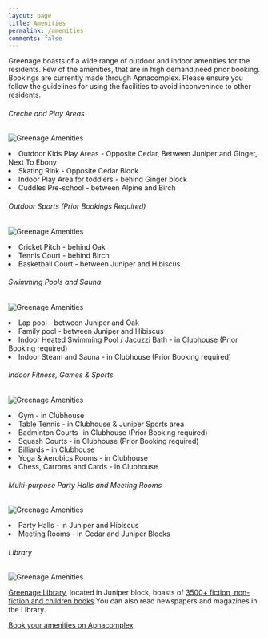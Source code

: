 ```yaml
---
layout: page
title: Amenities
permalink: /amenities
comments: false
---
```

<div class="row justify-content-between">
<div class="col-md-8 pr-5">

<p>Greenage boasts of a wide range of outdoor and indoor amenities for the residents. Few of the amenities, that are in high demand,need prior booking. Bookings are currently made through Apnacomplex. Please ensure you follow the guidelines for using the facilities to avoid inconvenince to other residents.</p>

<h6> Creche and Play Areas</h6>
<p class="mb-5"><img class="shadow-lg" src="{{site.baseurl}}/assets/images/greenagepic15.jpg" alt="Greenage Amenities" /></p>

<li>Outdoor Kids Play Areas - Opposite Cedar, Between Juniper and Ginger, Next To Ebony</li>
<li>Skating Rink - Opposite Cedar Block</li>
<li>Indoor Play Area for toddlers - behind Ginger block</li>
<li>Cuddles Pre-school - between Alpine and Birch</li>

<p></p>

<h6>Outdoor Sports (Prior Bookings Required)</h6>
<p class="mb-5"><img class="shadow-lg" src="{{site.baseurl}}/assets/images/amenities-tennis.png" alt="Greenage Amenities" /></p>
<li>Cricket Pitch - behind Oak</li> 
<li>Tennis Court - behind Birch</li>
<li>Basketball Court - between Juniper and Hibiscus</li>

<p></p>

<h6>Swimming Pools and Sauna</h6>
<p class="mb-5"><img class="shadow-lg" src="{{site.baseurl}}/assets/images/greenagepic14.jpg" alt="Greenage Amenities" /></p>
<li>Lap pool - between Juniper and Oak</li>
<li>Family pool - between Juniper and Hibiscus</li>
<li>Indoor Heated Swimming Pool / Jacuzzi Bath - in Clubhouse (Prior Booking required)</li>
<li>Indoor Steam and Sauna - in Clubhouse (Prior Booking required)</li>

<p></p>

<h6>Indoor Fitness, Games & Sports</h6>
<p class="mb-5"><img class="shadow-lg" src="{{site.baseurl}}/assets/images/greenagepic16.jpg" alt="Greenage Amenities" /></p>
<li>Gym - in Clubhouse</li>
<li>Table Tennis - in Clubhouse & Juniper Sports area</li>
<li>Badminton Courts- in Clubhouse (Prior Booking required)</li>
<li>Squash Courts - in  Clubhouse (Prior Booking required)</li>
<li>Billiards - in  Clubhouse </li>
<li>Yoga & Aerobics Rooms - in  Clubhouse </li>
<li>Chess, Carroms and Cards - in Clubhouse</li>

<p></p>

<h6>Multi-purpose Party Halls and Meeting Rooms</h6>
<p class="mb-5"><img class="shadow-lg" src="{{site.baseurl}}/assets/images/greenagepic18.jpg" alt="Greenage Amenities" /></p>
<li>Party Halls - in Juniper and Hibiscus</li>
<li>Meeting Rooms - in Cedar and Juniper Blocks</li>

<p></p>

<h6>Library</h6>
<p class="mb-5"><img class="shadow-lg" src="{{site.baseurl}}/assets/images/greenagepic29.jpg" alt="Greenage Amenities" /></p>
<a href="{{ site.baseurl }}/library/"> Greenage Library</a>, located in Juniper block, boasts of <a href="{{ site.baseurl }}/library/books">3500+ fiction, non-fiction and children books</a>.You can also read newspapers and magazines in the Library. 
</p>


<p></p>

</div>

<div class="col-md-4">

<div class="sticky-top sticky-top-80">
<p></p>
<a target="_blank" href="https://www.apnacomplex.com/facilities/directory/" class="btn btn-success">Book your amenities on Apnacomplex</a>  

</div>
</div>
</div>
